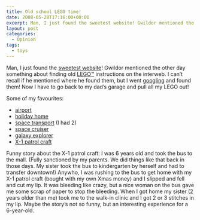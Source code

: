 ```yaml
---
title: Old school LEGO time!
date: 2008-05-28T17:16:00+00:00
excerpt: Man, I just found the sweetest website! Gwildor mentioned the other day something about finding old LEGO.
layout: post
categories:
  - Opinion
tags:
  - toys
---
```

Man, I just found the [sweetest website](http://peeron.com/inv)! Gwildor mentioned the other day something about finding old [LEGO™](http://www.lego.com/en-US/default.aspx) instructions on the interweb. I can&#8217;t recall if he mentioned where he found them, but I went [googling](http://www.google.ca/) and found them! Now I have to go back to my dad&#8217;s garage and pull all my LEGO out!

Some of my favourites:

  * [airport](http://peeron.com/scans/6392-1/)
  * [holiday home](http://peeron.com/inv/sets/6374-1)
  * [space transport](http://peeron.com/inv/sets/918-1) (I had 2)
  * [space cruiser](http://peeron.com/inv/sets/924-1)
  * [galaxy explorer](http://peeron.com/inv/sets/928-1)
  * [X-1 patrol craft](http://peeron.com/scans/6861-1/1)

Funny story about the X-1 patrol craft: I was 6 years old and took the bus to the mall. (Fully sanctioned by my parents. We did things like that back in those days. My sister took the bus to kindergarten by herself and had to transfer downtown!) Anywho, I was rushing to the bus to get home with my X-1 patrol craft (bought with my own Xmas money) and I slipped and fell and cut my lip. It was bleeding like crazy, but a nice woman on the bus gave me some scrap of paper to stop the bleeding. When I got home my sister (2 years older than me) took me to the walk-in clinic and I got 2 or 3 stitches in my lip. Maybe the story&#8217;s not so funny, but an interesting experience for a 6-year-old.